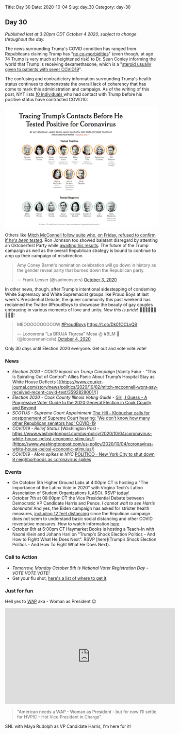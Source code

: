Title: Day 30
Date: 2020-10-04
Slug: day_30
Category: day-30

## Day 30  

_Published last at 3:20pm CDT October 4 2020, subject to change throughout the day._

The news surrounding Trump's COVID condition has ranged from Republicans claiming Trump has "[no co-morbidities](https://twitter.com/RonnyJackson4TX/status/1311946898207641600?s=20)" (even though, at age 74 Trump is very much at heightened risk) to Dr. Sean Conley informing the world that Trump is receiving dexamethasone, which is a "[steroid usually given to patients with sever COVID19](https://www.statnews.com/2020/10/04/trump-receiving-dexamethasone-steroid-usually-given-patients-with-severe-covid19/)".

The confusing and contradictory information surrounding Trump's health status continues to demonstrate the overall lack of coherency that has come to mark this administration and campaign. As of the writing of this post, NYT lists [10 individuals ](https://www.nytimes.com/interactive/2020/10/02/us/politics/trump-contact-tracing-covid.html) who had contact with Trump before his positive status have contracted COVID10:

<img src="theme/images/day-30-tracing.png"> 

Others like [Mitch McConnell follow suite who, on Friday, refused to confirm if _he's been tested_](https://www.courier-journal.com/story/news/politics/2020/10/02/mitch-mcconnell-wont-say-received-recent-covid-test/3592828001/). Ron Johnson too showed balatant disregard by attenting an Oktoberfest Party while [awaiting his results](https://www.thedailybeast.com/gop-sen-ron-johnson-went-to-oktoberfest-party-after-testing-positive-for-covid-19). The future of the Trump campaign as well as the overall Republican strategy is bound to continue to amp up their campaign of misdirection. 

<blockquote class="twitter-tweet"><p lang="en" dir="ltr">Amy Coney Barret&#39;s nomination celebration will go down in history as the gender reveal party that burned down the Republican party.</p>&mdash; Frank Lesser (@sadmonsters) <a href="https://twitter.com/sadmonsters/status/1312432967835430913?ref_src=twsrc%5Etfw">October 3, 2020</a></blockquote> <script async src="https://platform.twitter.com/widgets.js" charset="utf-8"></script> 

In other news, though, after Trump's intentional sidestepping of condeming White Supremacy and White Supremacist groups like Proud Boys at last week's Presidential Debate, the queer community this past weekend has reclaimed the Twitter #ProudBoys to showcase the beauty of gay couples embracing in various moments of love and unity. Now *this is pride*! 🌈👬🏿🌈👬🏽🌈👬🏼!

<blockquote class="twitter-tweet"><p lang="en" dir="ltr">MEOOOOOOOOOOW <a href="https://twitter.com/hashtag/ProudBoys?src=hash&amp;ref_src=twsrc%5Etfw">#ProudBoys</a> <a href="https://t.co/Dk01OCLvQ8">https://t.co/Dk01OCLvQ8</a></p>&mdash; Loooorena &quot;La BRUJA Tigresa” Mesa @ #BLM 🖤 (@loooorenanicole) <a href="https://twitter.com/loooorenanicole/status/1312610679761887233?ref_src=twsrc%5Etfw">October 4, 2020</a></blockquote> <script async src="https://platform.twitter.com/widgets.js" charset="utf-8"></script> 

Only 30 days until Election 2020 everyone. Get out and vote vote vote!

### News

- *Election 2020 - COVID impact on Trump Campaign* [Vanity Faiur - “This Is Spiraling Out of Control”: Allies Panic About Trump’s Hospital Stay as White House Deflects ][(https://www.courier-journal.com/story/news/politics/2020/10/02/mitch-mcconnell-wont-say-received-recent-covid-test/3592828001/)]
- *Election 2020 - Cook County Illinois Voting Guide* - [Girl, I Guess - A Progressive Voter Guide to the 2020 General Election in Cook County and Beyond
](https://docs.google.com/document/d/1CFgtVl2S6SPs8KmV4YvrF1zrSL0o9u3gJKZ2Gu6cZG8/preview?pru=AAABdQkO-Sg*-mBfE8GiiKVEg95h_i9NaQ&fbclid=IwAR1nkxMOpMvN8N-F8yvMk_2cHMOZvEUu3yH9HEMs3rLXmZKx9wKtihPLR1c)
- *SCOTUS - Supreme Court Appointment* [The Hill - Klobuchar calls for postponement of Supreme Court hearing: 'We don't know how many other Republican senators had' COVID-19](https://thehill.com/homenews/sunday-talk-shows/519522-klobuchar-calls-to-postpone-supreme-court-hearing-we-dont-know-how)
- *COVID19 - Relief Status* [Washington Post - https://www.washingtonpost.com/us-policy/2020/10/04/coronavirus-white-house-pelosi-economic-stimulus/](https://www.washingtonpost.com/us-policy/2020/10/04/coronavirus-white-house-pelosi-economic-stimulus/)
- *COVID19 - More spikes in NYC* [POLITICO - New York City to shut down 9 neighborhoods as coronavirus spikes](https://www.politico.com/states/new-york/albany/story/2020/10/04/city-to-shut-down-9-neighborhoods-as-coronavirus-spikes-1320811)

### Events

- On October 5th Higher Ground Labs at 4:00pm CT is hosting a "The Importance of the Latinx Vote in 2020" with Virgina Tech's Latino Association of Student Organizations (LASO). RSVP [today](https://www.mobilize.us/highergroundlabs/event/315263/?followup_modal_context=newsletter)!
- October 7th at 08:00pm CT the Vice Presidential Debate between Democratic VP Candidate Harris and Pence. *I cannot wait to see Harris dominate!* And yes, the Biden campaign has asked for stricter health measures, [including 12 feet distancing](https://www.politico.com/news/2020/10/02/biden-campaign-vp-debate-safety-concerns-425485) since the Repulican campaign does not seem to understand basic social distancing and other COVID reventative measures. How to watch information [here](https://www.indiewire.com/feature/how-watch-vice-presidential-debate-kamala-harris-mike-pence-1234588721/).
- October 8th at 6:00pm CT Haymarket Books is hosting a Teach-In with Naomi Klein and Johann Hari on "Trump's Shock Election Politics - And How to Fightt What He Does Next". RSVP [here](Trump’s Shock Election Politics - And How To Fight What He Does Next).

### Call to Action

- *Tomorrow, Monday October 5th is National Voter Registration Day - VOTE VOTE VOTE!* 
- Get your flu shot, [here's a list of where to get it](https://www.health.com/condition/cold-flu-sinus/free-flu-shots).

### Just for fun

Hell yes to [WAP](https://www.youtube.com/watch?v=4f-OYqfsUGU) aka - Woman as President 😉 

<iframe width="560" height="315" src="https://www.youtube.com/embed/Wsije1KetVw?start=575" frameborder="0" allow="accelerometer; autoplay; clipboard-write; encrypted-media; gyroscope; picture-in-picture" allowfullscreen></iframe>

> "American needs a WAP - Woman as President - but for now I'll settle for HVPIC - Hot Vice President in Charge".

SNL with Maya Rudolph as VP Candidate Harris, I'm here for it!
